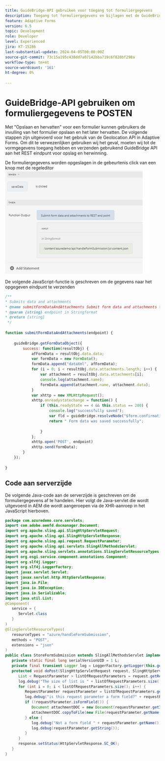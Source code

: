 ```yaml
---
title: GuideBridge-API gebruiken voor toegang tot formuliergegevens
description: Toegang tot formuliergegevens en bijlagen met de GuideBridge-API voor een basiscomponentgebaseerd adaptief formulier.
feature: Adaptive Forms
version: 6.5
topic: Development
role: Developer
level: Experienced
jira: KT-15286
last-substantial-update: 2024-04-05T00:00:00Z
source-git-commit: 73c15a195c438dd7a07142bba719c6f820bf298a
workflow-type: tm+mt
source-wordcount: '161'
ht-degree: 0%

---
```


# GuideBridge-API gebruiken om formuliergegevens te POSTEN

Met &quot;Opslaan en hervatten&quot; voor een formulier kunnen gebruikers de invulling van het formulier opslaan en het later hervatten.
De volgende stappen zijn uitgevoerd voor het gebruik van de Geolocation API in Adaptive Forms. Om dit te verwezenlijken gebruiken wij het geval, moeten wij tot de vormgegevens toegang hebben en verzenden gebruikend GuideBridge API aan het REST eindpunt voor opslag en herwinning.

De formuliergegevens worden opgeslagen in de gebeurtenis click van een knop met de regeleditor
![regelaar](assets/rule-editor.png)

De volgende JavaScript-functie is geschreven om de gegevens naar het opgegeven eindpunt te verzenden

```javascript
/**
* Submits data and attachments 
* @name submitFormDataAndAttachments Submit form data and attachments to REST end point
* @param {string} endpoint in Stringformat
* @return {string} 
 */

function submitFormDataAndAttachments(endpoint) {

    guideBridge.getFormDataObject({
        success: function(resultObj) {
            afFormData = resultObj.data.data;
            var formData = new FormData();
            formData.append("dataXml", afFormData);
            for (i = 0; i < resultObj.data.attachments.length; i++) {
                var attachment = resultObj.data.attachments[i];
                console.log(attachment.name);
                formData.append(attachment.name, attachment.data);
            }
            var xhttp = new XMLHttpRequest();
            xhttp.onreadystatechange = function() {
                if (this.readyState == 4 && this.status == 200) {
                    console.log("successfully saved");
                    var fld = guideBridge.resolveNode("$form.confirmation");
                    return " Form data was saved successfully";

                }
            };
            xhttp.open('POST', endpoint)
            xhttp.send(formData);
        }
    });

}
```



## Code aan serverzijde

De volgende Java-code aan de serverzijde is geschreven om de formuliergegevens af te handelen. Hier volgt de Java-servlet die wordt uitgevoerd in AEM die wordt aangeroepen via de XHR-aanroep in het JavaScript hierboven.

```java
package com.azuredemo.core.servlets;
import com.adobe.aemfd.docmanager.Document;
import org.apache.sling.api.SlingHttpServletRequest;
import org.apache.sling.api.SlingHttpServletResponse;
import org.apache.sling.api.request.RequestParameter;
import org.apache.sling.api.servlets.SlingAllMethodsServlet;
import org.apache.sling.servlets.annotations.SlingServletResourceTypes;
import org.osgi.service.component.annotations.Component;
import org.slf4j.Logger;
import org.slf4j.LoggerFactory;
import javax.servlet.Servlet;
import javax.servlet.http.HttpServletResponse;
import java.io.File;
import java.io.IOException;
import java.io.Serializable;
import java.util.List;
@Component(
   service = {
      Servlet.class
   }
)
@SlingServletResourceTypes(
   resourceTypes = "azure/handleFormSubmission",
   methods = "POST",
   extensions = "json"
)
public class StoreFormSubmission extends SlingAllMethodsServlet implements Serializable {
   private static final long serialVersionUID = 1 L;
   private final transient Logger log = LoggerFactory.getLogger(this.getClass());
   protected void doPost(SlingHttpServletRequest request, SlingHttpServletResponse response) throws IOException {
      List < RequestParameter > listOfRequestParameters = request.getRequestParameterList();
      log.debug("The size of list is " + listOfRequestParameters.size());
      for (int i = 0; i < listOfRequestParameters.size(); i++) {
         RequestParameter requestParameter = listOfRequestParameters.get(i);
         log.debug("is this request parameter a form field?" + requestParameter.isFormField());
         if (!requestParameter.isFormField()) {
            Document attachmentDOC = new Document(requestParameter.getInputStream());
            attachmentDOC.copyToFile(new File(requestParameter.getName()));
         } else {
            log.debug("Not a form field " + requestParameter.getName());
            log.debug(requestParameter.getString());
         }
      }
      response.setStatus(HttpServletResponse.SC_OK);
   }
}
```
